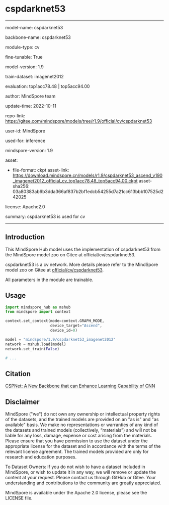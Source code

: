 # cspdarknet53

---

model-name: cspdarknet53

backbone-name: cspdarknet53

module-type: cv

fine-tunable: True

model-version: 1.9

train-dataset: imagenet2012

evaluation: top1acc78.48 | top5acc94.00

author: MindSpore team

update-time: 2022-10-11

repo-link: <https://gitee.com/mindspore/models/tree/r1.9/official/cv/cspdarknet53>

user-id: MindSpore

used-for: inference

mindspore-version: 1.9

asset:

-
    file-format: ckpt
    asset-link: <https://download.mindspore.cn/models/r1.9/cspdarknet53_ascend_v190_imagenet2012_official_cv_top1acc78.48_top5acc94.00.ckpt>
    asset-sha256: 03a80383ab6b3dda366af837b2bf1edcb54255d7a21cc613bbb107525d242025

license: Apache2.0

summary: cspdarknet53 is used for cv

---

## Introduction

This MindSpore Hub model uses the implementation of cspdarknet53 from the MindSpore model zoo on Gitee at official/cv/cspdarknet53.

cspdarknet53 is a cv network. More details please refer to the MindSpore model zoo on Gitee at [official/cv/cspdarknet53](https://gitee.com/mindspore/models/blob/r1.9/official/cv/cspdarknet53/README.md).

All parameters in the module are trainable.

## Usage

```python
import mindspore_hub as mshub
from mindspore import context

context.set_context(mode=context.GRAPH_MODE,
                    device_target="Ascend",
                    device_id=0)

model = "mindspore/1.9/cspdarknet53_imagenet2012"
network = mshub.load(model)
network.set_train(False)

# ...
```

## Citation

[CSPNet: A New Backbone that can Enhance Learning Capability of CNN](https://arxiv.org/pdf/1911.11929.pdf)

## Disclaimer

MindSpore ("we") do not own any ownership or intellectual property rights of the datasets, and the trained models are provided on an "as is" and "as available" basis. We make no representations or warranties of any kind of the datasets and trained models (collectively, “materials”) and will not be liable for any loss, damage, expense or cost arising from the materials. Please ensure that you have permission to use the dataset under the appropriate license for the dataset and in accordance with the terms of the relevant license agreement. The trained models provided are only for research and education purposes.

To Dataset Owners: If you do not wish to have a dataset included in MindSpore, or wish to update it in any way, we will remove or update the content at your request. Please contact us through GitHub or Gitee. Your understanding and contributions to the community are greatly appreciated.

MindSpore is available under the Apache 2.0 license, please see the LICENSE file.
